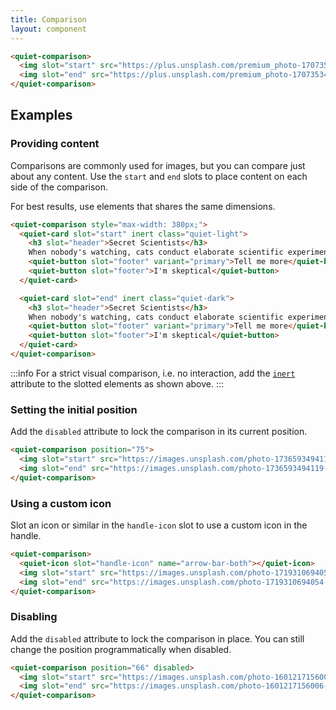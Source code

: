 ```yaml
---
title: Comparison
layout: component
---
```


```html {.example}
<quiet-comparison>
  <img slot="start" src="https://plus.unsplash.com/premium_photo-1707353402061-c31b6ba8562e?q=80&w=1000&auto=format&fit=crop&ixlib=rb-4.0.3&ixid=M3wxMjA3fDB8MHxwaG90by1wYWdlfHx8fGVufDB8fHx8fA%3D%3D" alt="Three kittens on a vibrant orange background">
  <img slot="end" src="https://plus.unsplash.com/premium_photo-1707353402061-c31b6ba8562e?q=80&w=1000&sat=-100&auto=format&fit=crop&ixlib=rb-4.0.3&ixid=M3wxMjA3fDB8MHxwaG90by1wYWdlfHx8fGVufDB8fHx8fA%3D%3D" alt="The same three kittens in a grayscale photo">
</quiet-comparison>
```

## Examples

### Providing content

Comparisons are commonly used for images, but you can compare just about any content. Use the `start` and `end` slots to place content on each side of the comparison.

For best results, use elements that shares the same dimensions.

```html {.example}
<quiet-comparison style="max-width: 380px;">
  <quiet-card slot="start" inert class="quiet-light">
    <h3 slot="header">Secret Scientists</h3>
    When nobody's watching, cats conduct elaborate scientific experiments to determine if gravity still works by knocking things off shelves with deliberate precision.
    <quiet-button slot="footer" variant="primary">Tell me more</quiet-button>
    <quiet-button slot="footer">I'm skeptical</quiet-button>
  </quiet-card>

  <quiet-card slot="end" inert class="quiet-dark">
    <h3 slot="header">Secret Scientists</h3>
    When nobody's watching, cats conduct elaborate scientific experiments to determine if gravity still works by knocking things off shelves with deliberate precision.
    <quiet-button slot="footer" variant="primary">Tell me more</quiet-button>
    <quiet-button slot="footer">I'm skeptical</quiet-button>
  </quiet-card>
</quiet-comparison>
```

:::info
For a strict visual comparison, i.e. no interaction, add the [`inert`](https://developer.mozilla.org/en-US/docs/Web/HTML/Reference/Global_attributes/inert) attribute to the slotted elements as shown above.
:::

### Setting the initial position

Add the `disabled` attribute to lock the comparison in its current position.

```html {.example}
<quiet-comparison position="75">
  <img slot="start" src="https://images.unsplash.com/photo-1736593494119-d0a69181b414?q=80&w=1000&auto=format&fit=crop&ixlib=rb-4.1.0&ixid=M3wxMjA3fDB8MHxwaG90by1wYWdlfHx8fGVufDB8fHx8fA%3D%3D" alt="A kitten lays in its bed and cuddles a pillow">
  <img slot="end" src="https://images.unsplash.com/photo-1736593494119-d0a69181b414?q=80&w=1000&sat=-100&auto=format&fit=crop&ixlib=rb-4.1.0&ixid=M3wxMjA3fDB8MHxwaG90by1wYWdlfHx8fGVufDB8fHx8fA%3D%3D" alt="The same kitten in a grayscale photo">
</quiet-comparison>
```

### Using a custom icon

Slot an icon or similar in the `handle-icon` slot to use a custom icon in the handle.

```html {.example}
<quiet-comparison>
  <quiet-icon slot="handle-icon" name="arrow-bar-both"></quiet-icon>
  <img slot="start" src="https://images.unsplash.com/photo-1719310694054-6fc99b7c14ec?q=80&w=1000&auto=format&fit=crop&ixlib=rb-4.1.0&ixid=M3wxMjA3fDB8MHxwaG90by1wYWdlfHx8fGVufDB8fHx8fA%3D%3D" alt="An orange kitten explores a tall grassy yard">
  <img slot="end" src="https://images.unsplash.com/photo-1719310694054-6fc99b7c14ec?q=80&w=1000&sat=-100&auto=format&fit=crop&ixlib=rb-4.1.0&ixid=M3wxMjA3fDB8MHxwaG90by1wYWdlfHx8fGVufDB8fHx8fA%3D%3D" alt="The same kitten in a grayscale photo">
</quiet-comparison>
```

### Disabling

Add the `disabled` attribute to lock the comparison in place. You can still change the position programmatically when disabled.

```html {.example}
<quiet-comparison position="66" disabled>
  <img slot="start" src="https://images.unsplash.com/photo-1601217156006-3358e1514676?q=80&w=1000&auto=format&fit=crop&ixlib=rb-4.1.0&ixid=M3wxMjA3fDB8MHxwaG90by1wYWdlfHx8fGVufDB8fHx8fA%3D%3D" alt="A kitten peeks out from inside a cardboard box">
  <img slot="end" src="https://images.unsplash.com/photo-1601217156006-3358e1514676?q=80&w=1000&sat=-100&auto=format&fit=crop&ixlib=rb-4.1.0&ixid=M3wxMjA3fDB8MHxwaG90by1wYWdlfHx8fGVufDB8fHx8fA%3D%3D" alt="The same kitten in a grayscale photo">
</quiet-comparison>
```
